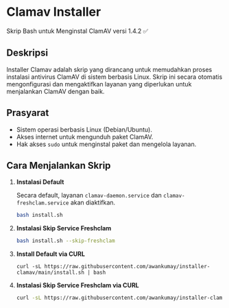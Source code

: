 # Clamav Installer

Skrip Bash untuk Menginstal ClamAV versi 1.4.2 ✅

## Deskripsi

Installer Clamav adalah skrip yang dirancang untuk memudahkan proses instalasi antivirus ClamAV di sistem berbasis Linux. Skrip ini secara otomatis mengonfigurasi dan mengaktifkan layanan yang diperlukan untuk menjalankan ClamAV dengan baik.

## Prasyarat

- Sistem operasi berbasis Linux (Debian/Ubuntu).
- Akses internet untuk mengunduh paket ClamAV.
- Hak akses `sudo` untuk menginstal paket dan mengelola layanan.

## Cara Menjalankan Skrip

1. **Instalasi Default**

   Secara default, layanan `clamav-daemon.service` dan `clamav-freshclam.service` akan diaktifkan.
   ```bash
   bash install.sh
2. **Instalasi Skip Service Freshclam**
   ```bash
   bash install.sh --skip-freshclam
3. **Install Default via CURL**
   ```
   curl -sL https://raw.githubusercontent.com/awankumay/installer-clamav/main/install.sh | bash
2. **Instalasi Skip Service Freshclam via CURL**
   ```bash
   curl -sL https://raw.githubusercontent.com/awankumay/installer-clamav/main/install.sh | bash -s -- --skip-freshclam
